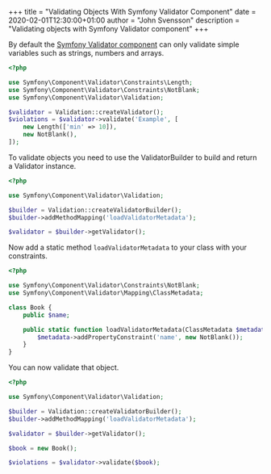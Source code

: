 +++
title = "Validating Objects With Symfony Validator Component"
date = 2020-02-01T12:30:00+01:00
author = "John Svensson"
description = "Validating objects with Symfony Validator component"
+++

By default the [Symfony Validator component](https://symfony.com/doc/current/components/validator.html) can only validate simple variables such as strings, numbers and arrays.

```php
<?php

use Symfony\Component\Validator\Constraints\Length;
use Symfony\Component\Validator\Constraints\NotBlank;
use Symfony\Component\Validator\Validation;

$validator = Validation::createValidator();
$violations = $validator->validate('Example', [
    new Length(['min' => 10]),
    new NotBlank(),
]);
```

To validate objects you need to use the ValidatorBuilder to build and return a Validator instance.

```php
<?php

use Symfony\Component\Validator\Validation;

$builder = Validation::createValidatorBuilder();
$builder->addMethodMapping('loadValidatorMetadata');

$validator = $builder->getValidator();
```

Now add a static method `loadValidatorMetadata` to your class with your constraints.

```php
<?php

use Symfony\Component\Validator\Constraints\NotBlank;
use Symfony\Component\Validator\Mapping\ClassMetadata;

class Book {
    public $name;

    public static function loadValidatorMetadata(ClassMetadata $metadata) {
        $metadata->addPropertyConstraint('name', new NotBlank());
    }
}
```

You can now validate that object.

```php
<?php

use Symfony\Component\Validator\Validation;

$builder = Validation::createValidatorBuilder();
$builder->addMethodMapping('loadValidatorMetadata');

$validator = $builder->getValidator();

$book = new Book();

$violations = $validator->validate($book);
```
